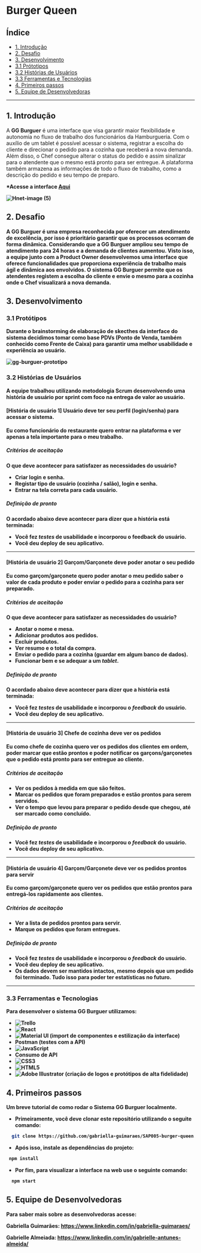 # Burger Queen

## Índice

- [1. Introdução](#1-introdução)
- [2. Desafio](#2-desafio)
- [3. Desenvolvimento](#3-desenvolvimento)
- [3.1 Prótotipos](#3.1-protótipos)
- [3.2 Histórias de Usuários](#3.2-histórias-de-usuários)
- [3.3 Ferramentas e Tecnologias](#3.2-ferramentas-e-tecnologias)
- [4. Primeiros passos](#4-primeiros-passos)
- [5. Equipe de Desenvolvedoras](#5-equipe-de-desenvolvedoras)


---

## 1. Introdução

A **GG Burguer** é uma interface que visa  garantir maior flexibilidade e autonomia no fluxo de trabalho dos funcionários da Hamburgueria.
Com o auxílio de um tablet é possível acessar o sistema, registrar a escolha do cliente e direcionar o pedido para a cozinha que receberá a nova demanda. Além disso, o Chef consegue alterar o status do pedido e assim sinalizar para o atendente que o mesmo está  pronto para ser entregue. 
A plataforma também armazena as informações de todo o fluxo de trabalho, como a descrição do pedido e seu tempo de preparo.

<b> *Acesse a interface [Aqui](https://sap-005-burger-queen-gabriella-guimaraes.vercel.app/)

![Hnet-image (5)](https://user-images.githubusercontent.com/71671440/111884306-922a8e80-899f-11eb-87c0-73e97925423c.gif)

## 2. Desafio

A GG Burguer é uma empresa reconhecida por oferecer um atendimento de excelência, por isso é prioritário garantir que  os processos ocorram de forma dinâmica. Considerando que a GG Burguer ampliou seu tempo de atendimento para 24 horas e a demanda de clientes aumentou. 
Visto isso, a equipe junto com a Product Owner desenvolvemos uma  interface que oferece funcionalidades que proporciona experiência de trabalho mais ágil e dinâmica aos envolvidos.
**O sistema GG Burguer** permite que os atendentes registem a escolha do cliente e envie o mesmo para a cozinha onde o Chef visualizará a nova demanda.


## 3. Desenvolvimento

### 3.1 Protótipos


Durante o brainstorming de elaboração de skecthes da interface do sistema decidimos tomar como base PDVs (Ponto de Venda, também conhecido como Frente de Caixa) para garantir uma melhor usabilidade e experiência ao usuário.

![gg-burguer-prototipo](https://user-images.githubusercontent.com/71671440/111832842-0b5ab080-88d0-11eb-96e0-b2dbb6e84946.jpg)

### 3.2 Histórias de Usuários

A equipe trabalhou utilizando metodologia Scrum desenvolvendo uma história de usuário por sprint com foco na entrega de valor ao usuário. 

#### [História de usuário 1] Usuário deve ter seu perfil (login/senha) para acessar o sistema.

Eu como funcionário do restaurante quero entrar na plataforma e ver apenas a tela importante para o meu trabalho.

##### Critérios de aceitação

O que deve acontecer para satisfazer as necessidades do usuário?

- Criar login e senha.
- Registar tipo de usuário (cozinha / salão), login e senha.
- Entrar na tela correta para cada usuário.

##### Definição de pronto

O acordado abaixo deve acontecer para dizer que a história está terminada:

- Você fez _testes_ de usabilidade e incorporou o feedback do usuário.
- Você deu deploy de seu aplicativo.

---

#### [História de usuário 2] Garçom/Garçonete deve poder anotar o seu pedido

Eu como garçom/garçonete quero poder anotar o meu pedido saber o valor de cada
produto e poder enviar o pedido para a cozinha para ser preparado.

##### Critérios de aceitação

O que deve acontecer para satisfazer as necessidades do usuário?

- Anotar o nome e mesa.
- Adicionar produtos aos pedidos.
- Excluir produtos.
- Ver resumo e o total da compra.
- Enviar o pedido para a cozinha (guardar em algum banco de dados).
- Funcionar bem e se adequar a um _tablet_.

##### Definição de pronto

O acordado abaixo deve acontecer para dizer que a história está terminada:

- Você fez _testes_ de usabilidade e incorporou o _feedback_ do usuário.
- Você deu deploy de seu aplicativo.

---

#### [História de usuário 3] Chefe de cozinha deve ver os pedidos

Eu como chefe de cozinha quero ver os pedidos dos clientes em ordem, poder marcar que estão prontos e poder notificar os garçons/garçonetes que o pedido está pronto para ser entregue ao cliente.

##### Critérios de aceitação

- Ver os pedidos à medida em que são feitos.
- Marcar os pedidos que foram preparados e estão prontos para serem servidos.
- Ver o tempo que levou para preparar o pedido desde que chegou, até ser marcado como concluído.

##### Definição de pronto

- Você fez _testes_ de usabilidade e incorporou o _feedback_ do usuário.
- Você deu deploy de seu aplicativo.

---

#### [História de usuário 4] Garçom/Garçonete deve ver os pedidos prontos para servir

Eu como garçom/garçonete quero ver os pedidos que estão prontos para entregá-los rapidamente aos clientes.

##### Critérios de aceitação

- Ver a lista de pedidos prontos para servir.
- Marque os pedidos que foram entregues.

##### Definição de pronto

- Você fez _testes_ de usabilidade e incorporou o _feedback_ do usuário.
- Você deu deploy de seu aplicativo.
- Os dados devem ser mantidos intactos, mesmo depois que um pedido foi terminado. Tudo isso para poder ter estatísticas no futuro.

---

### 3.3 Ferramentas e Tecnologias

Para desenvolver o sistema GG Burguer  utilizamos: 
- <img alt="Trello" src="https://img.shields.io/badge/Trello%20-%23026AA7.svg?&style=for-the-badge&logo=Trello&logoColor=white"/>
- <img alt="React" src="https://img.shields.io/badge/react%20-%2320232a.svg?&style=for-the-badge&logo=react&logoColor=%2361DAFB"/>
- <img alt="Material UI" src="https://img.shields.io/badge/material%20ui%20-%230081CB.svg?&style=for-the-badge&logo=material-ui&logoColor=white"/> (import de componentes e estilização da interface)
- Postman (testes com a API)
- <img alt="JavaScript" src="https://img.shields.io/badge/javascript%20-%23323330.svg?&style=for-the-badge&logo=javascript&logoColor=%23F7DF1E"/> 
- Consumo de API
- <img alt="CSS3" src="https://img.shields.io/badge/css3%20-%231572B6.svg?&style=for-the-badge&logo=css3&logoColor=white"/>
- <img alt="HTML5" src="https://img.shields.io/badge/html5%20-%23E34F26.svg?&style=for-the-badge&logo=html5&logoColor=white"/>
- <img alt="Adobe Illustrator" src="https://img.shields.io/badge/adobe%20illustrator%20-%23FF9A00.svg?&style=for-the-badge&logo=adobe%20illustrator&logoColor=white"/> (criação de logos e protótipos de alta fidelidade)


## 4. Primeiros passos

Um breve tutorial de como rodar o **Sistema GG Burguer** localmente.

- Primeiramente, você deve clonar este repositório utilizando o seguite comando:
```sh
  git clone https://github.com/gabriella-guimaraes/SAP005-burger-queen.git
  ```
- Após isso, instale as dependências do projeto:
 ```sh
  npm install
  ```
- Por fim, para visualizar a interface na web use o seguinte comando:
```sh
  npm start
  ```  


## 5. Equipe de Desenvolvedoras

Para saber mais sobre as desenvolvedoras acesse:

**Gabriella Guimarães:** https://www.linkedin.com/in/gabriella-guimaraes/

**Gabrielle Almeiada:** https://www.linkedin.com/in/gabrielle-antunes-almeida/ 

